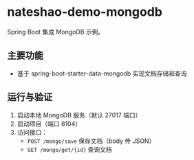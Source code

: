 # nateshao-demo-mongodb

Spring Boot 集成 MongoDB 示例。

## 主要功能
- 基于 spring-boot-starter-data-mongodb 实现文档存储和查询

## 运行与验证
1. 启动本地 MongoDB 服务（默认 27017 端口）
2. 启动项目（端口 8104）
3. 访问接口：
   - `POST /mongo/save` 保存文档（body 传 JSON）
   - `GET /mongo/get/{id}` 查询文档 